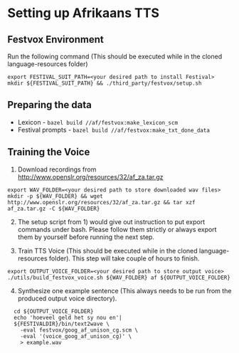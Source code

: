 # Setting up Afrikaans TTS

## Festvox Environment

Run the following command (This should be executed while in the cloned language-resources folder)

```
export FESTIVAL_SUIT_PATH=<your desired path to install Festival>
mkdir ${FESTIVAL_SUIT_PATH} && ./third_party/festvox/setup.sh
```

## Preparing the data

- Lexicon - ```bazel build //af/festvox:make_lexicon_scm```
- Festival prompts -  ```bazel build //af/festvox:make_txt_done_data ```


## Training the Voice 

1. Download recordings from http://www.openslr.org/resources/32/af_za.tar.gz
  ```
  export WAV_FOLDER=<your desired path to store downloaded wav files>
  mkdir -p ${WAV_FOLDER} && wget http://www.openslr.org/resources/32/af_za.tar.gz && tar xzf af_za.tar.gz -C ${WAV_FOLDER}
  ```

2. The setup script from 1) would give out instruction to put export commands under bash.
Please follow them strictly or always export them by yourself before running the next step.

3. Train TTS Voice (This should be executed while in the cloned language-resources folder).
This step will take couple of hours to finish.

  ```
  export OUTPUT_VOICE_FOLDER=<your desired path to store output voice>
  ./utils/build_festvox_voice.sh ${WAV_FOLDER} af ${OUTPUT_VOICE_FOLDER}
  ```

4. Synthesize one example sentence (This always needs to be run from the produced output voice directory).

  ```
    cd ${OUTPUT_VOICE_FOLDER}
    echo 'hoeveel geld het sy nou en'|
    ${FESTIVALDIR}/bin/text2wave \
      -eval festvox/goog_af_unison_cg.scm \
      -eval '(voice_goog_af_unison_cg)' \
      > example.wav
  ```

